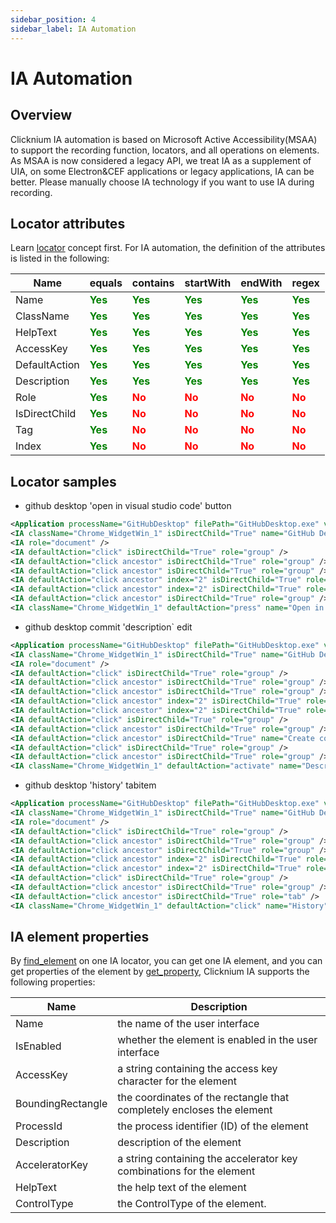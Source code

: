 ```yaml
---
sidebar_position: 4
sidebar_label: IA Automation 
---
```

# IA Automation
## Overview

Clicknium IA automation is based on Microsoft Active Accessibility(MSAA) to support the recording function, locators, and all operations on elements.  
As MSAA is now considered a legacy API, we treat IA as a supplement of UIA, on some Electron&CEF applications or legacy applications, IA can be better. Please manually choose IA technology if you want to use IA during recording.

## Locator attributes
 Learn [locator](./locator.md) concept first. For IA automation, the definition of the attributes is listed in the following:

| Name      | equals | contains |startWith |endWith |regex |
| ----------- | ----------- |----------- |----------- |----------- |----------- |
| Name |  <font color="Green"><B>Yes</B></font>   |<font color="Green"><B>Yes</B></font>|<font color="Green"><B>Yes</B></font>|<font color="Green"><B>Yes</B></font>|<font color="Green"><B>Yes</B></font>|
| ClassName |  <font color="Green"><B>Yes</B></font>   |<font color="Green"><B>Yes</B></font>|<font color="Green"><B>Yes</B></font>|<font color="Green"><B>Yes</B></font>|<font color="Green"><B>Yes</B></font>|
| HelpText |  <font color="Green"><B>Yes</B></font>   |<font color="Green"><B>Yes</B></font>|<font color="Green"><B>Yes</B></font>|<font color="Green"><B>Yes</B></font>|<font color="Green"><B>Yes</B></font>|
| AccessKey |  <font color="Green"><B>Yes</B></font>   |<font color="Green"><B>Yes</B></font>|<font color="Green"><B>Yes</B></font>|<font color="Green"><B>Yes</B></font>|<font color="Green"><B>Yes</B></font>|
| DefaultAction |  <font color="Green"><B>Yes</B></font>   |<font color="Green"><B>Yes</B></font>|<font color="Green"><B>Yes</B></font>|<font color="Green"><B>Yes</B></font>|<font color="Green"><B>Yes</B></font>|
| Description |  <font color="Green"><B>Yes</B></font>   |<font color="Green"><B>Yes</B></font>|<font color="Green"><B>Yes</B></font>|<font color="Green"><B>Yes</B></font>|<font color="Green"><B>Yes</B></font>|
| Role |  <font color="Green"><B>Yes</B></font>   |<font color="Red"><B>No</B></font>|<font color="Red"><B>No</B></font>|<font color="Red"><B>No</B></font>|<font color="Red"><B>No</B></font>|
| IsDirectChild |  <font color="Green"><B>Yes</B></font>   |<font color="Red"><B>No</B></font>|<font color="Red"><B>No</B></font>|<font color="Red"><B>No</B></font>|<font color="Red"><B>No</B></font>|
| Tag |  <font color="Green"><B>Yes</B></font>   |<font color="Red"><B>No</B></font>|<font color="Red"><B>No</B></font>|<font color="Red"><B>No</B></font>|<font color="Red"><B>No</B></font>|
| Index |  <font color="Green"><B>Yes</B></font>   |<font color="Red"><B>No</B></font>|<font color="Red"><B>No</B></font>|<font color="Red"><B>No</B></font>|<font color="Red"><B>No</B></font>|

## Locator samples

- github desktop 'open in visual studio code' button
```xml
<Application processName="GitHubDesktop" filePath="GitHubDesktop.exe" version="1.3" />
<IA className="Chrome_WidgetWin_1" isDirectChild="True" name="GitHub Desktop" role="window" />
<IA role="document" />
<IA defaultAction="click" isDirectChild="True" role="group" />
<IA defaultAction="click ancestor" isDirectChild="True" role="group" />
<IA defaultAction="click ancestor" isDirectChild="True" role="group" />
<IA defaultAction="click ancestor" index="2" isDirectChild="True" role="group" />
<IA defaultAction="click ancestor" index="2" isDirectChild="True" role="group" />
<IA defaultAction="click ancestor" isDirectChild="True" role="group" />
<IA className="Chrome_WidgetWin_1" defaultAction="press" name="Open in Visual Studio Code" />
```
- github desktop commit 'description` edit
```xml
<Application processName="GitHubDesktop" filePath="GitHubDesktop.exe" version="1.3" />
<IA className="Chrome_WidgetWin_1" isDirectChild="True" name="GitHub Desktop" role="window" />
<IA role="document" />
<IA defaultAction="click" isDirectChild="True" role="group" />
<IA defaultAction="click ancestor" isDirectChild="True" role="group" />
<IA defaultAction="click ancestor" isDirectChild="True" role="group" />
<IA defaultAction="click ancestor" index="2" isDirectChild="True" role="group" />
<IA defaultAction="click ancestor" index="2" isDirectChild="True" role="group" />
<IA defaultAction="click" isDirectChild="True" role="group" />
<IA defaultAction="click ancestor" isDirectChild="True" role="group" />
<IA defaultAction="click ancestor" isDirectChild="True" name="Create commit" role="group" />
<IA defaultAction="click" isDirectChild="True" role="group" />
<IA defaultAction="click ancestor" isDirectChild="True" role="group" />
<IA className="Chrome_WidgetWin_1" defaultAction="activate" name="Description" role="edit" />
```
- github desktop 'history' tabitem
```xml
<Application processName="GitHubDesktop" filePath="GitHubDesktop.exe" version="1.3" />
<IA className="Chrome_WidgetWin_1" isDirectChild="True" name="GitHub Desktop" role="window" />
<IA role="document" />
<IA defaultAction="click" isDirectChild="True" role="group" />
<IA defaultAction="click ancestor" isDirectChild="True" role="group" />
<IA defaultAction="click ancestor" isDirectChild="True" role="group" />
<IA defaultAction="click ancestor" index="2" isDirectChild="True" role="group" />
<IA defaultAction="click ancestor" index="2" isDirectChild="True" role="group" />
<IA defaultAction="click" isDirectChild="True" role="group" />
<IA defaultAction="click ancestor" isDirectChild="True" role="group" />
<IA defaultAction="click ancestor" isDirectChild="True" role="tab" />
<IA className="Chrome_WidgetWin_1" defaultAction="click" name="History" role="tabItem" />
```

## IA element properties
By [find_element](../references/python/globalfunctions/find_element.md) on one IA locator, you can get one IA element, and you can get properties of the element by [get_property](../references/python/uielement/get_property.md), Clicknium IA supports the following properties:


| Name      | Description |
| ----------- | ----------- |
| Name      |  the name of the user interface      |
| IsEnabled  | whether the element is enabled in the user interface|
| AccessKey   |  a string containing the access key character for the element|
| BoundingRectangle   | the coordinates of the rectangle that completely encloses the element|
| ProcessId   | the process identifier (ID) of the element|
| Description   |  description of the element|
| AcceleratorKey   | a string containing the accelerator key combinations for the element|
| HelpText   |the help text of the element|
| ControlType | the ControlType of the element.|
